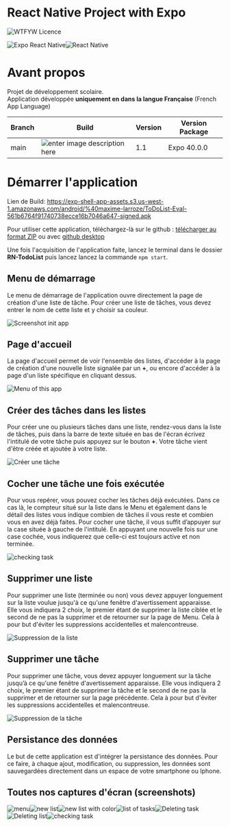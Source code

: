 # React Native Project with Expo

![WTFYW Licence](https://s23527.pcdn.co/wp-content/uploads/2015/12/DWTFPL-670x324.jpg.optimal.jpg)

![Expo React Native](https://is5-ssl.mzstatic.com/image/thumb/Purple124/v4/74/41/2c/74412c63-5df6-e493-c0f6-4e64faf468ae/source/256x256bb.jpg)![React Native](https://cssilize.com/img/reactnative-logo.png)

# Avant propos
Projet de développement scolaire.  
Application développée **uniquement en dans la langue Française** (French App Language)

|Branch|Build|Version|Version Package|
|--|--|--|--|
| main | ![enter image description here](https://camo.githubusercontent.com/cb09d889c6b9cb62863a9b25ea998d14a14ed56cd6e5f74d59963c1407ad04cd/68747470733a2f2f7365637572652e7472617669732d63692e6f72672f6772756e746a732f6772756e742e706e673f6272616e63683d6d6173746572) |1.1 |Expo 40.0.0

# Démarrer l'application
Lien de Build: https://exp-shell-app-assets.s3.us-west-1.amazonaws.com/android/%40maxime-larroze/ToDoList-Eval-561b6764f91740738ecce16b7046a647-signed.apk

Pour utiliser cette application, téléchargez-là sur le github : [télécharger au format ZIP](https://github.com/Maxime-Larroze/RN-TodoList/archive/1.1.zip)
ou avec [github desktop](https://desktop.github.com/)

Une fois l'acquisition de l'application faite, lancez le terminal dans le dossier **RN-TodoList** puis lancez lancez la commande `npm start`.

## Menu de démarrage
Le menu de démarrage de l'application ouvre directement la page de création d'une liste de tâche. Pour créer une liste de tâches, vous devez entrer le nom de cette liste et y choisir sa couleur. 
 
 ![Screenshot init app](https://nsa40.casimages.com/img/2020/12/30/mini_201230114936372044.jpg)
## Page d'accueil
La page d'accueil permet de voir l'ensemble des listes, d'accéder à la page de création d'une nouvelle liste signalée par un **+**, ou encore d'accéder à la page d'un liste spécifique en cliquant dessus.

![Menu of this app](https://nsa40.casimages.com/img/2020/12/30/mini_20123011493653862.jpg)
## Créer des tâches dans les listes
Pour créer une ou plusieurs tâches dans une liste, rendez-vous dans la liste de tâches, puis dans la barre de texte située en bas de l'écran écrivez l'intitulé de votre tâche puis appuyez sur le bouton **+**. Votre tâche vient d'être créée et ajoutée à votre liste.

![Créer une tâche](https://nsa40.casimages.com/img/2020/12/30/mini_201230114937198320.jpg)


## Cocher une tâche une fois exécutée

Pour vous repérer, vous pouvez cocher les tâches déjà exécutées. Dans ce cas là, le compteur situé sur la liste dans le Menu et également dans le détail des listes vous indique combien de tâches il vous reste et combien vous en avez déjà faites. Pour cocher une tâche, il vous suffit d’appuyer sur la case située à gauche de l'intitulé. En appuyant une nouvelle fois sur une case cochée, vous indiquerez que celle-ci est toujours active et non terminée.

 ![checking task](https://nsa40.casimages.com/img/2020/12/30/mini_201230121217959575.jpg)

## Supprimer une liste

Pour supprimer une liste (terminée ou non) vous devez appuyer longuement sur la liste voulue jusqu'à ce qu'une fenêtre d'avertissement apparaisse. Elle vous indiquera 2 choix, le premier étant de supprimer la liste ciblée et le second de ne pas la supprimer et de retourner sur la page de Menu. Cela à pour but d'éviter les suppressions accidentelles et malencontreuse.

![Suppression de la liste](https://nsa40.casimages.com/img/2020/12/30/mini_201230114937737451.jpg)

## Supprimer une tâche

Pour supprimer une tâche, vous devez appuyer longuement sur la tâche jusqu’à ce qu'une fenêtre d'avertissement apparaisse. Elle vous indiquera 2 choix, le premier étant de supprimer la tâche et le second de ne pas la supprimer et de retourner sur la page précédente. Cela à pour but d'éviter les suppressions accidentelles et malencontreuse.

![Suppression de la tâche](https://nsa40.casimages.com/img/2020/12/30/mini_201230114937452638.jpg)

## Persistance des données

Le but de cette application est d'intégrer la persistance des données. Pour ce faire, à chaque ajout, modification, ou suppression, les données sont sauvegardées directement dans un espace de votre smartphone ou Iphone.


## Toutes nos captures d'écran (screenshots)

![menu](https://nsa40.casimages.com/img/2020/12/30/mini_20123011493653862.jpg)![new list](https://nsa40.casimages.com/img/2020/12/30/mini_201230114936372044.jpg)![new list with color](https://nsa40.casimages.com/img/2020/12/30/mini_201230114936633516.jpg)![list of tasks](https://nsa40.casimages.com/img/2020/12/30/mini_201230114937198320.jpg)![Deleting task](https://nsa40.casimages.com/img/2020/12/30/mini_201230114937452638.jpg)![Deleting list](https://nsa40.casimages.com/img/2020/12/30/mini_201230114937737451.jpg)![checking task](https://nsa40.casimages.com/img/2020/12/30/mini_201230121217959575.jpg)
